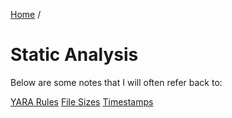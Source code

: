 [Home](https://github.com/jplowri0/Blog/blob/main/home.md) / 
# Static Analysis
Below are some notes that I will often refer back to: 

[YARA Rules](https://github.com/jplowri0/Blog/blob/main/malware/yara.md)
[File Sizes](https://github.com/jplowri0/Blog/blob/main/malware/fileSizes.md)
[Timestamps](https://github.com/jplowri0/Blog/blob/main/malware/timestamps.md)
